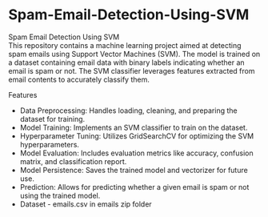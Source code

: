 # Spam-Email-Detection-Using-SVM
Spam Email Detection Using SVM <br>
This repository contains a machine learning project aimed at detecting spam emails using Support Vector Machines (SVM). The model is trained on a dataset containing email data with binary labels indicating whether an email is spam or not. The SVM classifier leverages features extracted from email contents to accurately classify them.

Features
* Data Preprocessing: Handles loading, cleaning, and preparing the dataset for training. <br>
* Model Training: Implements an SVM classifier to train on the dataset. <br>
* Hyperparameter Tuning: Utilizes GridSearchCV for optimizing the SVM hyperparameters. <br>
* Model Evaluation: Includes evaluation metrics like accuracy, confusion matrix, and classification report. <br>
* Model Persistence: Saves the trained model and vectorizer for future use. <br>
* Prediction: Allows for predicting whether a given email is spam or not using the trained model. <br>
* Dataset - emails.csv in emails zip folder <br>
